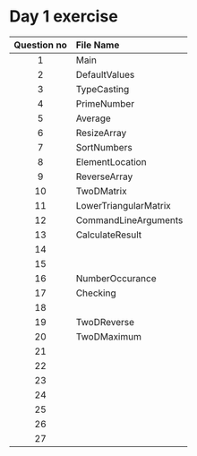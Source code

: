# Day 1 exercise

| Question no | File Name             |
| :---------: | :-------------------- |
|      1      | Main                  |
|      2      | DefaultValues         |
|      3      | TypeCasting           |
|      4      | PrimeNumber           |
|      5      | Average               |
|      6      | ResizeArray           |
|      7      | SortNumbers           |
|      8      | ElementLocation       |
|      9      | ReverseArray          |
|     10      | TwoDMatrix            |
|     11      | LowerTriangularMatrix |
|     12      | CommandLineArguments  |
|     13      | CalculateResult       |
|     14      |                       |
|     15      |                       |
|     16      | NumberOccurance       |
|     17      | Checking              |
|     18      |                       |
|     19      | TwoDReverse           |
|     20      | TwoDMaximum           |
|     21      |                       |
|     22      |                       |
|     23      |                       |
|     24      |                       |
|     25      |                       |
|     26      |                       |
|     27      |                       |
